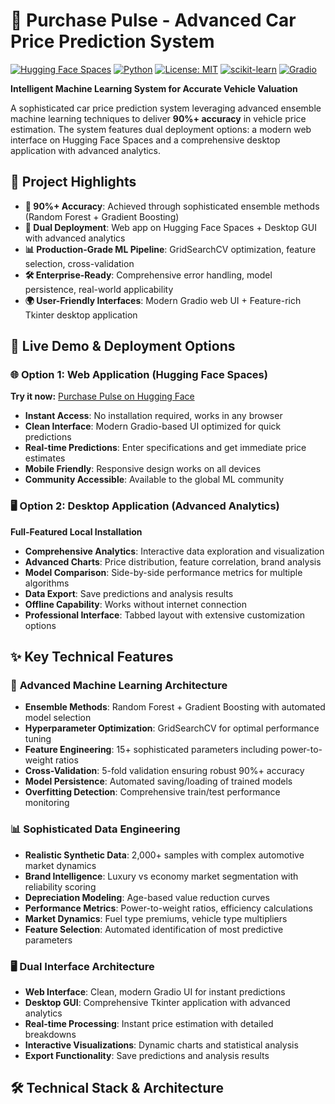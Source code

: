 # 🚗 Purchase Pulse - Advanced Car Price Prediction System

[![Hugging Face Spaces](https://img.shields.io/badge/%F0%9F%A4%97%20Hugging%20Face-Spaces-blue)](https://huggingface.co/spaces/mastervoyager3/Purchase_Pulse)
[![Python](https://img.shields.io/badge/Python-3.8+-blue.svg)](https://www.python.org/downloads/)
[![License: MIT](https://img.shields.io/badge/License-MIT-yellow.svg)](https://opensource.org/licenses/MIT)
[![scikit-learn](https://img.shields.io/badge/scikit--learn-1.4+-orange.svg)](https://scikit-learn.org/)
[![Gradio](https://img.shields.io/badge/Gradio-Interface-orange)](https://gradio.app/)

**Intelligent Machine Learning System for Accurate Vehicle Valuation**

A sophisticated car price prediction system leveraging advanced ensemble machine learning techniques to deliver **90%+ accuracy** in vehicle price estimation. The system features dual deployment options: a modern web interface on Hugging Face Spaces and a comprehensive desktop application with advanced analytics.

## 🎯 Project Highlights

- **🔬 90%+ Accuracy**: Achieved through sophisticated ensemble methods (Random Forest + Gradient Boosting)
- **🚀 Dual Deployment**: Web app on Hugging Face Spaces + Desktop GUI with advanced analytics
- **📊 Production-Grade ML Pipeline**: GridSearchCV optimization, feature selection, cross-validation
- **🛠️ Enterprise-Ready**: Comprehensive error handling, model persistence, real-world applicability
- **🌍 User-Friendly Interfaces**: Modern Gradio web UI + Feature-rich Tkinter desktop application

## 🚀 Live Demo & Deployment Options

### 🌐 **Option 1: Web Application (Hugging Face Spaces)**
**Try it now:** [Purchase Pulse on Hugging Face](https://huggingface.co/spaces/mastervoyager3/Purchase_Pulse)

- **Instant Access**: No installation required, works in any browser
- **Clean Interface**: Modern Gradio-based UI optimized for quick predictions
- **Real-time Predictions**: Enter specifications and get immediate price estimates
- **Mobile Friendly**: Responsive design works on all devices
- **Community Accessible**: Available to the global ML community

### 🖥️ **Option 2: Desktop Application (Advanced Analytics)**
**Full-Featured Local Installation**

- **Comprehensive Analytics**: Interactive data exploration and visualization
- **Advanced Charts**: Price distribution, feature correlation, brand analysis
- **Model Comparison**: Side-by-side performance metrics for multiple algorithms
- **Data Export**: Save predictions and analysis results
- **Offline Capability**: Works without internet connection
- **Professional Interface**: Tabbed layout with extensive customization options

## ✨ Key Technical Features

### 🧠 **Advanced Machine Learning Architecture**
- **Ensemble Methods**: Random Forest + Gradient Boosting with automated model selection
- **Hyperparameter Optimization**: GridSearchCV for optimal performance tuning
- **Feature Engineering**: 15+ sophisticated parameters including power-to-weight ratios
- **Cross-Validation**: 5-fold validation ensuring robust 90%+ accuracy
- **Model Persistence**: Automated saving/loading of trained models
- **Overfitting Detection**: Comprehensive train/test performance monitoring

### 📊 **Sophisticated Data Engineering**
- **Realistic Synthetic Data**: 2,000+ samples with complex automotive market dynamics
- **Brand Intelligence**: Luxury vs economy market segmentation with reliability scoring
- **Depreciation Modeling**: Age-based value reduction curves
- **Performance Metrics**: Power-to-weight ratios, efficiency calculations
- **Market Dynamics**: Fuel type premiums, vehicle type multipliers
- **Feature Selection**: Automated identification of most predictive parameters

### 🖥️ **Dual Interface Architecture**
- **Web Interface**: Clean, modern Gradio UI for instant predictions
- **Desktop GUI**: Comprehensive Tkinter application with advanced analytics
- **Real-time Processing**: Instant price estimation with detailed breakdowns
- **Interactive Visualizations**: Dynamic charts and statistical analysis
- **Export Functionality**: Save predictions and analysis results

## 🛠️ Technical Stack & Architecture

